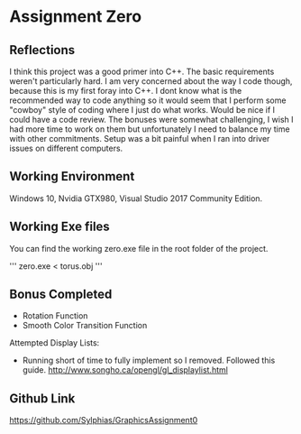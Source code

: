 # Assignment Zero
## Reflections
I think this project was a good primer into C++. The basic requirements weren't particularly hard.
I am very concerned about the way I code though, because this is my first foray into C++. I dont know what is the recommended way to code anything so it would seem that I perform some "cowboy" style of coding where I just do what works. Would be nice if I could have a code review.
The bonuses were somewhat challenging, I wish I had more time to work on them but unfortunately I need to balance my time with other commitments.
Setup was a bit painful when I ran into driver issues on different computers.

## Working Environment
Windows 10, Nvidia GTX980, Visual Studio 2017 Community Edition.

## Working Exe files
You can find the working zero.exe file in the root folder of the project.

''' zero.exe < torus.obj '''

## Bonus Completed
- Rotation Function
- Smooth Color Transition Function

Attempted Display Lists:
- Running short of time to fully implement so I removed. Followed this guide.
http://www.songho.ca/opengl/gl_displaylist.html

## Github Link
https://github.com/Sylphias/GraphicsAssignment0
